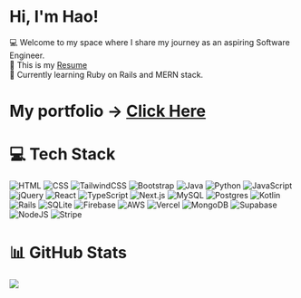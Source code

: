 <!--
**Haothai1/Haothai1** is a ✨ _special_ ✨ repository because its `README.md` (this file) appears on your GitHub profile.
-->

# Hi, I'm Hao!
:computer: Welcome to my space where I share my journey as an aspiring Software Engineer.<br/>
:newspaper: This is my [Resume](https://github.com/user-attachments/files/17067696/resume_master___Full_stack_.2.pdf)<br/> 
💭 Currently learning Ruby on Rails and MERN stack.<br/>
# My portfolio -> [Click Here](https://portfolio-git-main-haothai1s-projects.vercel.app/)<br/>

# 💻 Tech Stack 

![HTML](https://img.shields.io/badge/HTML-%23E34F26.svg?logo=html5&logoColor=white)
![CSS](https://img.shields.io/badge/CSS-1572B6?logo=css3&logoColor=fff)
![TailwindCSS](https://img.shields.io/badge/Tailwind%20CSS-%2338B2AC.svg?logo=tailwind-css&logoColor=white)
![Bootstrap](https://img.shields.io/badge/Bootstrap-7952B3?logo=bootstrap&logoColor=fff)
![Java](https://img.shields.io/badge/Java-%23ED8B00.svg?logo=openjdk&logoColor=white)
![Python](https://img.shields.io/badge/Python-3776AB?logo=python&logoColor=fff)
![JavaScript](https://img.shields.io/badge/JavaScript-F7DF1E?logo=javascript&logoColor=000)
![jQuery](https://img.shields.io/badge/jQuery-0769AD?logo=jquery&logoColor=fff)
![React](https://img.shields.io/badge/React-%2320232a.svg?logo=react&logoColor=%2361DAFB)
![TypeScript](https://img.shields.io/badge/TypeScript-3178C6?logo=typescript&logoColor=fff)
![Next.js](https://img.shields.io/badge/Next.js-black?logo=next.js&logoColor=white)
![MySQL](https://img.shields.io/badge/MySQL-4479A1?logo=mysql&logoColor=fff)
![Postgres](https://img.shields.io/badge/Postgres-%23316192.svg?logo=postgresql&logoColor=white)
![Kotlin](https://img.shields.io/badge/Kotlin-%237F52FF.svg?logo=kotlin&logoColor=white)
![Rails](https://img.shields.io/badge/Rails-%23CC0000.svg?logo=ruby-on-rails&logoColor=white)
![SQLite](https://img.shields.io/badge/SQLite-%2307405e.svg?logo=sqlite&logoColor=white)
![Firebase](https://img.shields.io/badge/Firebase-039BE5?logo=Firebase&logoColor=white)
![AWS](https://img.shields.io/badge/AWS-%23FF9900.svg?logo=amazon-web-services&logoColor=white)
![Vercel](https://img.shields.io/badge/Vercel-%23000000.svg?logo=vercel&logoColor=white)
![MongoDB](https://img.shields.io/badge/MongoDB-%234ea94b.svg?logo=mongodb&logoColor=white)
![Supabase](https://img.shields.io/badge/Supabase-3FCF8E?logo=supabase&logoColor=fff)
![NodeJS](https://img.shields.io/badge/Node.js-6DA55F?logo=node.js&logoColor=white)
![Stripe](https://img.shields.io/badge/Stripe-5851DD?logo=stripe&logoColor=fff)





# 📊 GitHub Stats
![](https://github-readme-stats.vercel.app/api?username=Haothai1&theme=radical&hide_border=false&include_all_commits=true&count_private=true)<br/>
